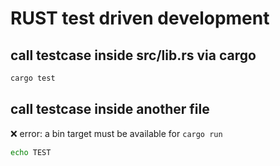 # RUST test driven development

## call testcase inside src/lib.rs via cargo

```bash
cargo test
```

## call testcase inside another file

:x: error: a bin target must be available for `cargo run`

```bash
echo TEST
```
